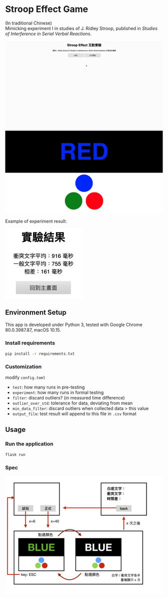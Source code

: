 # Stroop Effect Game

(In traditional Chinese)\
Mimicking experiment I in studies of J. Ridley Stroop, published in *Studies of Interference in Serial Verbal Reactions*. 

![](./image/preview.gif)
![](./image/preview.png)

Example of experiment result:

![](./image/example.png)


## Environment Setup

This app is developed under Python 3, tested with Google Chrome 80.0.3987.87, macOS 10.15.

### Install requirements

```bash
pip install -r requirements.txt
```

### Customization

modify `config.toml`

- `test`: how many runs in pre-testing
- `experiment`: how many runs in formal testing
- `filter`: discard outliers? (in measured time difference)
- `outlier_over_std`: tolerance for data, deviating from mean
- `min_data_filter`: discard outliers when collected data > this value
- `output_file`:  test result will append to this file in `.csv` format


## Usage

### Run the application

```bash
flask run
```

### Spec
![](./image/stroop-effect-game-spec.jpg)
